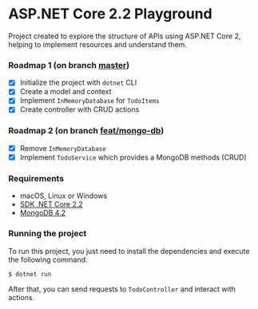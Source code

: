 # ASP.NET Core 2.2 Playground

Project created to explore the structure of APIs using ASP.NET Core 2, helping to implement resources and understand them.

### Roadmap 1 (on branch [master](https://github.com/gabrielrigon/aspnet_core_playground))

- [x] Initialize the project with `dotnet` CLI
- [x] Create a model and context
- [x] Implement `InMemoryDatabase` for `TodoItems`
- [x] Create controller with CRUD actions

### Roadmap 2 (on branch [feat/mongo-db](https://github.com/gabrielrigon/aspnet_core_playground/tree/feat/mongo-db))

- [x] Remove `InMemoryDatabase`
- [x] Implement `TodoService` which provides a MongoDB methods (CRUD)

### Requirements

- macOS, Linux or Windows
- [SDK .NET Core 2.2](https://dotnet.microsoft.com/download/dotnet-core/2.2)
- [MongoDB 4.2](https://www.mongodb.com/download-center/community)

### Running the project

To run this project, you just need to install the dependencies and execute the following command:

```sh
$ dotnet run
```

After that, you can send requests to `TodoController` and interact with actions.
